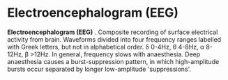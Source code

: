 ---
---
# Electroencephalogram (EEG)

**Electroencephalogram (EEG)** . Composite recording of surface
electrical activity from brain. Waveforms divided into four frequency
ranges labelled with Greek letters, but not in alphabetical order. δ
0-4Hz, θ 4-8Hz, α 8-12Hz, β &gt;12Hz. In general, frequency slows with
anaesthesia. Deep anaesthesia causes a burst-suppression pattern, in
which high-amplitude bursts occur separated by longer low-amplitude
'suppressions'.
